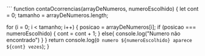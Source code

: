ˋˋˋ
function contaOcorrencias(arrayDeNumeros, numeroEscolhido) {
  let cont = 0;
  tamanho = arrayDeNumeros.length;

  for (i = 0; i < tamanho; i++) {
        posicao = arrayDeNumeros[i];
        if (posicao === numeroEscolhido) {
            cont = cont + 1;
        } else{
            console.log("Numero não encontrado")
        }
  }
  return console.log(`O numero ${numeroEscolhido} aparece ${cont} vezes`);
}

